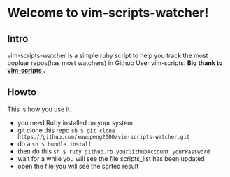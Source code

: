 # Welcome to vim-scripts-watcher!

## Intro
vim-scripts-watcher is a simple ruby script to help you track the most popluar repos(has most watchers) in Github User vim-scripts.
**Big thank to [ vim-scripts ](https://github.com/vim-scripts).**

## Howto
This is how you use it.

- you need Ruby installed on your system 
- git clone this repo ```sh $ git clone https://github.com/xuwupeng2000/vim-scripts-watcher.git```
- do a ```sh $ bundle install```
- then do this ```sh $ ruby github.rb yourGithubAccount yourPassword```
- wait for a while you will see the file scripts_list has been updated
- open the file you will see the sorted result
